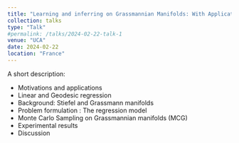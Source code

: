 ```yaml
---
title: "Learning and inferring on Grassmannian Manifolds: With Applications on Schizophrenia Data"
collection: talks
type: "Talk"
#permalink: /talks/2024-02-22-talk-1
venue: "UCA"
date: 2024-02-22
location: "France"
---
```


A short description:
- Motivations and applications
- Linear and Geodesic regression 
- Background: Stiefel and Grassmann manifolds 
- Problem formulation : The regression model
- Monte Carlo Sampling on Grassmannian manifolds (MCG)
- Experimental results 
- Discussion
